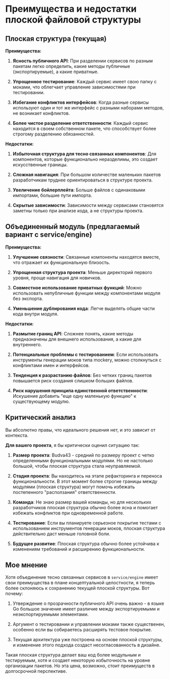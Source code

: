 # Преимущества и недостатки плоской файловой структуры

## Плоская структура (текущая)

**Преимущества:**

1. **Ясность публичного API**: При разделении сервисов по разным пакетам легко определить, какие методы публичные (экспортируемые), а какие приватные.

2. **Упрощенное тестирование**: Каждый сервис имеет свою папку с моками, что облегчает управление зависимостями при тестировании.

3. **Избегание конфликтов интерфейсов**: Когда разные сервисы используют один и тот же интерфейс с разными наборами методов, не возникает конфликтов.

4. **Более чистое разделение ответственности**: Каждый сервис находится в своем собственном пакете, что способствует более строгому разделению обязанностей.

**Недостатки:**

1. **Избыточная структура для тесно связанных компонентов**: Для компонентов, которые функционально неразделимы, это создает искусственные границы.

2. **Сложная навигация**: При большом количестве маленьких пакетов разработчикам труднее ориентироваться в структуре проекта.

3. **Увеличение бойлерплейта**: Больше файлов с одинаковыми импортами, большие пути импорта.

4. **Скрытые зависимости**: Зависимости между сервисами становятся заметны только при анализе кода, а не структуры проекта.

## Объединенный модуль (предлагаемый вариант с service/engine)

**Преимущества:**

1. **Улучшение связности**: Связанные компоненты находятся вместе, что отражает их функциональную близость.

2. **Упрощенная структура проекта**: Меньше директорий первого уровня, проще навигация для новичков.

3. **Совместное использование приватных функций**: Можно использовать непубличные функции между компонентами модуля без экспорта.

4. **Уменьшение дублирования кода**: Легче выделять общие части кода внутри модуля.

**Недостатки:**

1. **Размытие границ API**: Сложнее понять, какие методы предназначены для внешнего использования, а какие для внутреннего.

2. **Потенциальные проблемы с тестированием**: Если использовать инструменты генерации моков типа mockery, можно столкнуться с конфликтами имен и интерфейсов.

3. **Тенденция к разрастанию файлов**: Без четких границ пакетов повышается риск создания слишком больших файлов.

4. **Риск нарушения принципа единственной ответственности**: Искушение добавить "еще одну маленькую функцию" к существующему модулю.

## Критический анализ

Вы абсолютно правы, что идеального решения нет, и это зависит от контекста. 

**Для вашего проекта**, я бы критически оценил ситуацию так:

1. **Размер проекта**: Budva43 - средний по размеру проект с четко определенными функциональными модулями. Но не настолько большой, чтобы плоская структура стала неуправляемой.

2. **Стадия проекта**: Вы находитесь на этапе рефакторинга и переноса функциональности. В этот момент более строгие границы между модулями (плоская структура) могут помочь избежать постепенного "расползания" ответственности.

3. **Команда**: Не знаю размер вашей команды, но для нескольких разработчиков плоская структура обычно более ясна и помогает избежать конфликтов при одновременной работе.

4. **Тестирование**: Если вы планируете серьезное покрытие тестами с использованием инструментов генерации моков, плоская структура действительно даст меньше головной боли.

5. **Будущее развитие**: Плоская структура обычно более устойчива к изменениям требований и расширению функциональности.

## Мое мнение

Хотя объединение тесно связанных сервисов в `service/engine` имеет свои преимущества в плане концептуальной целостности, я теперь более склоняюсь к сохранению текущей плоской структуры. Вот почему:

1. Утверждение о прозрачности публичного API очень важно - в языке Go большое значение имеет различие между экспортируемыми и неэкспортируемыми элементами.

2. Аргумент о тестировании и управлении моками также существенен, особенно если вы собираетесь расширять тестовое покрытие.

3. Текущая архитектура уже построена на основе плоской структуры, и изменение этого подхода создаст несогласованность в дизайне.

Такая плоская структура делает ваш код более модульным и тестируемым, хотя и создает некоторую избыточность на уровне организации пакетов. Но эта цена, возможно, стоит преимуществ в долгосрочной перспективе.

